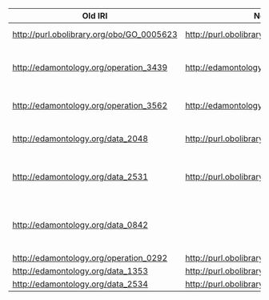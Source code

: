 Old IRI | New IRI | Note
------------ | ------------- | -------------
http://purl.obolibrary.org/obo/GO_0005623 | http://purl.obolibrary.org/obo/CL_0000000 | https://github.com/FAIRsharing/domain-ontology/issues/76
http://edamontology.org/operation_3439 | http://edamontology.org/operation_2423 | Deprecation of EDAM term resulted in modification of the domain tag that is being used within DRAO. The IRI on the right already exists in FAIRsharing.
http://edamontology.org/operation_3562 | http://edamontology.org/operation_3927 | Deprecation of EDAM term resulted in modification of the domain tag that is being used within DRAO
http://edamontology.org/data_2048 | http://purl.obolibrary.org/obo/IAO_0000088 |The IAO IRI is already in DRAO - it is subsuming any annotation currently using the EDAM term.
http://edamontology.org/data_2531 | http://purl.obolibrary.org/obo/OBI_0000272 | The EDAM term is not required, as we already have an OBI equivalent already in use. The OBI term will take over any annotation currently using the EDAM term.
http://edamontology.org/data_0842|| EDAM Identifier (not visible in FAIRsharing) is being replaced by the pre-existing term in DRAO, http://purl.obolibrary.org/obo/IAO_0020000 (Identifier).
http://edamontology.org/operation_0292|http://purl.obolibrary.org/obo/OBI_0002567|Replacing with OBI term.
http://edamontology.org/data_1353|http://purl.obolibrary.org/obo/SO_0001683|Replaced with SO term and hierarchy.
http://edamontology.org/data_2534|http://purl.obolibrary.org/obo/SO_0000400|Not visible in FAIRsharing.
